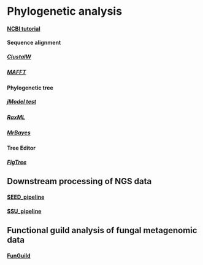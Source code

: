 # Phylogenetic analysis
#### [NCBI tutorial](https://www.ncbi.nlm.nih.gov/)
#### Sequence alignment
##### [ClustalW](https://www.genome.jp/tools-bin/clustalw)
##### [MAFFT](https://mafft.cbrc.jp/alignment/software/)
#### Phylogenetic tree
##### [jModel test](https://github.com/ddarriba/jmodeltest2)
##### [RaxML](https://cme.h-its.org/exelixis/web/software/raxml/)
##### [MrBayes](http://nbisweden.github.io/MrBayes/)
#### Tree Editor
##### [FigTree](http://tree.bio.ed.ac.uk/software/figtree/)
## Downstream processing of NGS data
#### [SEED_pipeline](http://www.biomed.cas.cz/mbu/lbwrf/seed/)
#### [SSU_pipeline](https://github.com/ut-planteco/ssu-pipeline)

## Functional guild analysis of fungal metagenomic data
#### [FunGuild](http://www.funguild.org/)



